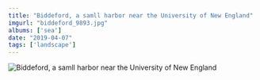 ```yaml
---
title: "Biddeford, a samll harbor near the University of New England"
imgurl: "biddeford_9893.jpg"
albums: ['sea']
date: "2019-04-07"
tags: ['landscape']
---
```

![Biddeford, a samll harbor near the University of New England](https://s3.us-east-2.amazonaws.com/ying-ish/biddeford_9893.jpg)